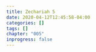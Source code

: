 ```yaml
---
title: Zechariah 5
date: 2020-04-12T12:45:58-04:00
categories: []
tags: []
chapter: "005"
inprogress: false
---
```


